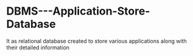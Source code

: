 # DBMS---Application-Store-Database

It as relational database created to store various applications along with their detailed information

